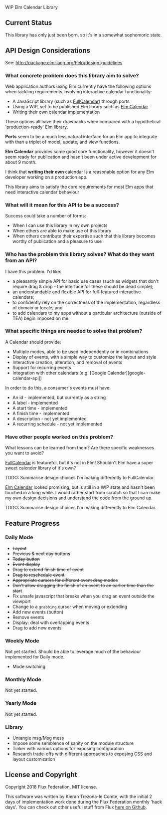 WIP Elm Calendar Library


## Current Status

This library has only just been born, so it's in a somewhat sophomoric state.


## API Design Considerations

See: http://package.elm-lang.org/help/design-guidelines


### What concrete problem does this library aim to solve?

Web application authors using Elm currently have the following options when
tackling requirements involving interactive calendar functionality:

 * A JavaScript library (such as [FullCalendar][full-calendar-site]) through
   ports
 * Using a WIP, yet to be published Elm library such as [Elm Calendar][elm-calendar-github-repo]
 * Writing their own calendar implementation

These options all have their drawbacks when compared with a hypothetical
'production-ready' Elm library.

**Ports** seem to be a much less natural interface for an Elm app to integrate with
than a triplet of model, update, and view functions.

**Elm Calendar** provides some good core functionality, however it doesn't seem
ready for publication and hasn't been under active development for about 9
month.

I think that **writing their own** calendar is a reasonable option for any Elm
developer working on a production app.

This library aims to satisfy the core requirements for most Elm apps that need
interactive calendar behaviour


### What will it mean for this API to be a success?

Success could take a number of forms:

 * When I can use this library in my own projects
 * When others are able to make use of this library
 * When others contribute their expertise such that this library becomes worthy
   of publication and a pleasure to use

### Who has the problem this library solves? What do they want from an API?

I have this problem. I'd like:

 * a pleasantly simple API for basic use cases (such as widgets that don't
   require drag & drop - the interface for these should be dead simple);
 * an understandable and flexible API for full-featured interactive calendars;
 * to confidently rely on the correctness of the implementation, regardless of
   domain or locale; and
 * to add calendars to my apps without a particular architecture (outside of
   TEA) begin imposed on me.


### What specific things are needed to solve that problem?

A Calendar should provide:
 * Multiple modes, able to be used independently or in combinations
 * Display of events, with a simple way to customize the layout and style
 * Interactive creation, alteration, and removal of events
 * Support for recurring events
 * Integration with other calendars (e.g. [Google Calendar][google-calendar-api])

In order to do this, a consumer's events must have:
 * An id - implemented, but currently as a string
 * A label - implemented
 * A start time - implemented
 * A finish time - implemented
 * A description - not yet implemented
 * A recurring schedule - not yet implemented


### Have other people worked on this problem?

What lessons can be learned from them? Are there specific weaknesses you want to
avoid?

[FullCalendar][full-calendar-site] is featureful, but it's not in Elm! Shouldn't
Elm have a super sweet calender library of it's own?

TODO: Summarise design choices I'm making differently to FullCalendar.

[Elm Calendar][elm-calendar-github-repo] looked promising, but is still in a WIP
state and hasn't been touched in a long while. I would rather start from scratch
so that I can make my own design decisions and understand the code from the
ground up.

TODO: Summarise design choices I'm making differently to Elm Calendar.


## Feature Progress

### Daily Mode

* ~~Layout~~
* ~~Previous & next day buttons~~
* ~~Today button~~
* ~~Event display~~
* ~~Drag to extend finish time of event~~
* ~~Drag to reschedule event~~
* ~~Appropriate cursors for different event drag modes~~
* ~~Don't allow dragging the finish of an event to an earlier time than the start~~
* Fix unsafe javascript that breaks when you drag an event outside the viewport
* Change to a `grabbing` cursor when moving or extending
* Add new events (button)
* Remove events
* Display: deal with overlapping events
* Drag to add new events


### Weekly Mode

Not yet started. Should be able to leverage much of the behaviour implemented
for Daily mode.

* Mode switching


### Monthly Mode

Not yet started.


### Yearly Mode

Not yet started.


### Library

 * Untangle msg/Msg mess
 * Impose some semblence of sanity on the module structure
 * Tinker with various options for exposing configuration
 * Research trade-offs with different approaches to exposing CSS and layout
   customization

## License and Copyright

Copyright 2018 Flux Federation, MIT license.

This software was written by Kieran Trezona-le Comte, with the initial 2 days of
implementation work done during the Flux Federation monthly 'hack days'. You can
check out other useful stuff from Flux [here on Github][flux-github].


[full-calendar-site]: https://fullcalendar.io
[elm-calendar-github-repo]: https://github.com/thebritican/elm-calendar
[google-calendar-aip]: https://developers.google.com/calendar
[flux-github]: https://github.com/fluxfederation

